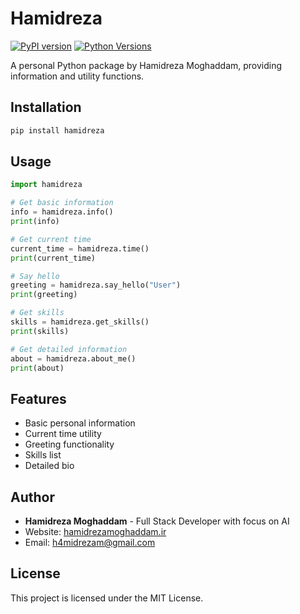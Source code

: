 # Hamidreza

[![PyPI version](https://img.shields.io/pypi/v/hamidreza.svg)](https://pypi.org/project/hamidreza/)
[![Python Versions](https://img.shields.io/pypi/pyversions/hamidreza.svg)](https://pypi.org/project/hamidreza/)

A personal Python package by Hamidreza Moghaddam, providing information and utility functions.

## Installation

```bash
pip install hamidreza
```

## Usage

```python
import hamidreza

# Get basic information
info = hamidreza.info()
print(info)

# Get current time
current_time = hamidreza.time()
print(current_time)

# Say hello
greeting = hamidreza.say_hello("User")
print(greeting)

# Get skills
skills = hamidreza.get_skills()
print(skills)

# Get detailed information
about = hamidreza.about_me()
print(about)
```

## Features

- Basic personal information
- Current time utility
- Greeting functionality
- Skills list
- Detailed bio

## Author

- **Hamidreza Moghaddam** - Full Stack Developer with focus on AI
- Website: [hamidrezamoghaddam.ir](https://hamidrezamoghaddam.ir)
- Email: h4midrezam@gmail.com

## License

This project is licensed under the MIT License.
